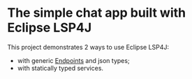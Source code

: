 # The simple chat app built with Eclipse LSP4J

This project demonstrates 2 ways to use Eclipse LSP4J:
- with generic [Endpoints](https://github.com/eclipse/lsp4j/blob/master/org.eclipse.lsp4j.jsonrpc/src/main/java/org/eclipse/lsp4j/jsonrpc/Endpoint.java) and json types;
- with statically typed services.

